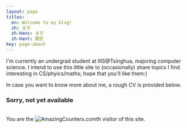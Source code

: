 ```yaml
---
layout: page
titles:
  en: Welcome to my blog!
  zh: 关于
  zh-Hans: 关于
  zh-Hant: 關於
key: page-about
---
```


<!--### Welcome to my blog!!-->

I'm currently an undergrad student at IIIS@Tsinghua, majoring computer science. I intend to use this little site to (occasionally) share topics I find interesting in CS/phyics/maths; hope that you'll like them:)

In case you want to know more about me, a rough CV is provided below.

<!--A pdf version is available [here](/files/cv.pdf).

### Education
- 2010.8-2016.6 Affiliated High School of SCNU
- 2016.8-present Tsinghua University'

### Interests
Have a strong interest in both CS and physics, and particularly interested in quantum information.

I am also an astronomy amateur, and enjoy stargazing. I am also a big fan of Bayern Munich.

### Language Proficiency
**Chinese:** Native speaker

**English:** Fluent
- TOEFL: Reading 30, Listening 30, Speaking 27, Writing 25

- GRE: Verbal 170, Quantitative 170, Writing 4.5

### Research Experience
* 2017, instructed by Dr. Zhangqi Yin and Prof. Bei Zeng, researched on the capabilities of IBM’s quantum processor; experimentally demonstrated that the device is capable of producing fully entangled states (inseparable states w.r.t. fixed partition using all physical qubits); first author of the article that presents our results.

### Other Experience and Achievements
* 2015, won Gold Medal in Chinese Physics Olympiad
* 2017, visited University of Oxford for 3 weeks as part of Tsinghua University Distinguished Students Summer Programme
* 2017, received 9th of December Scholarship (for distinguished sophomores in Tsinghua)
!-->

### Sorry, not yet available

<br>You are the  <a><img border="0" src="http://cc.amazingcounters.com/counter.php?i=3221522&c=9664879" alt="AmazingCounters.com"></a>th visitor of this site.

